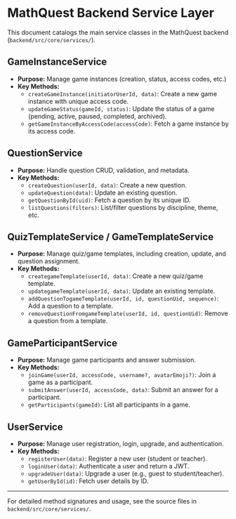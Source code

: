# MathQuest Backend Service Layer

This document catalogs the main service classes in the MathQuest backend (`backend/src/core/services/`).

## GameInstanceService
- **Purpose:** Manage game instances (creation, status, access codes, etc.)
- **Key Methods:**
  - `createGameInstance(initiatorUserId, data)`: Create a new game instance with unique access code.
  - `updateGameStatus(gameId, status)`: Update the status of a game (pending, active, paused, completed, archived).
  - `getGameInstanceByAccessCode(accessCode)`: Fetch a game instance by its access code.

## QuestionService
- **Purpose:** Handle question CRUD, validation, and metadata.
- **Key Methods:**
  - `createQuestion(userId, data)`: Create a new question.
  - `updateQuestion(data)`: Update an existing question.
  - `getQuestionById(uid)`: Fetch a question by its unique ID.
  - `listQuestions(filters)`: List/filter questions by discipline, theme, etc.

## QuizTemplateService / GameTemplateService
- **Purpose:** Manage quiz/game templates, including creation, update, and question assignment.
- **Key Methods:**
  - `creategameTemplate(userId, data)`: Create a new quiz/game template.
  - `updategameTemplate(userId, data)`: Update an existing template.
  - `addQuestionTogameTemplate(userId, id, questionUid, sequence)`: Add a question to a template.
  - `removeQuestionFromgameTemplate(userId, id, questionUid)`: Remove a question from a template.

## GameParticipantService
- **Purpose:** Manage game participants and answer submission.
- **Key Methods:**
  - `joinGame(userId, accessCode, username?, avatarEmoji?)`: Join a game as a participant.
  - `submitAnswer(userId, accessCode, data)`: Submit an answer for a participant.
  - `getParticipants(gameId)`: List all participants in a game.

## UserService
- **Purpose:** Manage user registration, login, upgrade, and authentication.
- **Key Methods:**
  - `registerUser(data)`: Register a new user (student or teacher).
  - `loginUser(data)`: Authenticate a user and return a JWT.
  - `upgradeUser(data)`: Upgrade a user (e.g., guest to student/teacher).
  - `getUserById(id)`: Fetch user details by ID.

---

For detailed method signatures and usage, see the source files in `backend/src/core/services/`.
